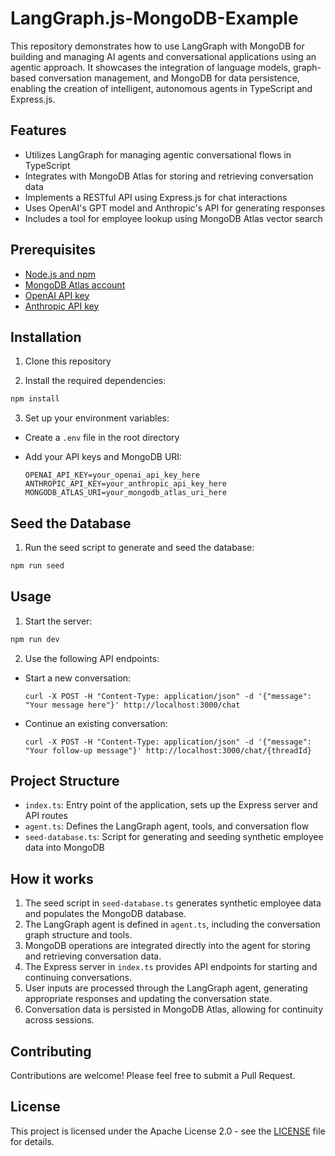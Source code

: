 
# LangGraph.js-MongoDB-Example

This repository demonstrates how to use LangGraph with MongoDB for building and managing AI agents and conversational applications using an agentic approach. It showcases the integration of language models, graph-based conversation management, and MongoDB for data persistence, enabling the creation of intelligent, autonomous agents in TypeScript and Express.js.

## Features

- Utilizes LangGraph for managing agentic conversational flows in TypeScript
- Integrates with MongoDB Atlas for storing and retrieving conversation data
- Implements a RESTful API using Express.js for chat interactions
- Uses OpenAI's GPT model and Anthropic's API for generating responses
- Includes a tool for employee lookup using MongoDB Atlas vector search

## Prerequisites

- [Node.js and npm](https://nodejs.org/)
- [MongoDB Atlas account](https://www.mongodb.com/cloud/atlas)
- [OpenAI API key](https://platform.openai.com/account/api-keys)
- [Anthropic API key](https://www.anthropic.com/claude)

## Installation

1. Clone this repository

2. Install the required dependencies:

```bash
npm install
```

3. Set up your environment variables:
- Create a `.env` file in the root directory
- Add your API keys and MongoDB URI:
  
  ```
  OPENAI_API_KEY=your_openai_api_key_here
  ANTHROPIC_API_KEY=your_anthropic_api_key_here
  MONGODB_ATLAS_URI=your_mongodb_atlas_uri_here
  ```

## Seed the Database

1. Run the seed script to generate and seed the database:

```bash
npm run seed
```

## Usage

1. Start the server:

```bash
npm run dev
```

2. Use the following API endpoints:

- Start a new conversation:
  ```
  curl -X POST -H "Content-Type: application/json" -d '{"message": "Your message here"}' http://localhost:3000/chat
  ```
- Continue an existing conversation:
  ```
  curl -X POST -H "Content-Type: application/json" -d '{"message": "Your follow-up message"}' http://localhost:3000/chat/{threadId}
  ```

## Project Structure

- `index.ts`: Entry point of the application, sets up the Express server and API routes
- `agent.ts`: Defines the LangGraph agent, tools, and conversation flow
- `seed-database.ts`: Script for generating and seeding synthetic employee data into MongoDB

## How it works

1. The seed script in `seed-database.ts` generates synthetic employee data and populates the MongoDB database.
2. The LangGraph agent is defined in `agent.ts`, including the conversation graph structure and tools.
3. MongoDB operations are integrated directly into the agent for storing and retrieving conversation data.
4. The Express server in `index.ts` provides API endpoints for starting and continuing conversations.
5. User inputs are processed through the LangGraph agent, generating appropriate responses and updating the conversation state.
6. Conversation data is persisted in MongoDB Atlas, allowing for continuity across sessions.

## Contributing

Contributions are welcome! Please feel free to submit a Pull Request.

## License

This project is licensed under the Apache License 2.0 - see the [LICENSE](LICENSE) file for details.
